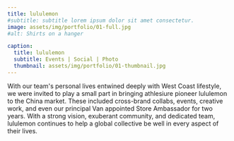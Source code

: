 ```yaml
---
title: lululemon
#subtitle: subtitle lorem ipsum dolor sit amet consectetur.
image: assets/img/portfolio/01-full.jpg
#alt: Shirts on a hanger

caption:
  title: lululemon
  subtitle: Events | Social | Photo
  thumbnail: assets/img/portfolio/01-thumbnail.jpg
---
```

With our team's personal lives entwined deeply with West Coast lifestyle, we were invited to play a small part in bringing athlesiure pioneer lululemon to the China market. These included cross-brand collabs, events, creative work, and even our principal Van appointed Store Ambassador for two years. With a strong vision, exuberant community, and dedicated team, lululemon continues to help a global collective be well in every aspect of their lives. 

